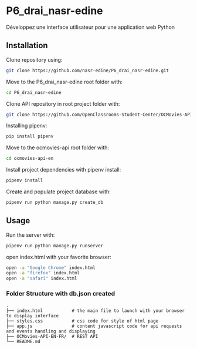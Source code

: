 # P6_drai_nasr-edine

Développez une interface utilisateur pour une application web Python

## Installation

Clone repository using:
```bash
git clone https://github.com/nasr-edine/P6_drai_nasr-edine.git
```
Move to the P6_drai_nasr-edine root folder with:
```bash
cd P6_drai_nasr-edine
```
Clone API repository in root project folder with:
```bash
git clone https://github.com/OpenClassrooms-Student-Center/OCMovies-API-EN-FR.git
```

Installing pipenv:
```bash
pip install pipenv
```

Move to the ocmovies-api root folder with:
```bash
cd ocmovies-api-en
```

Install project dependencies with pipenv install:
```bash
pipenv install
```
Create and populate project database with: 
```bash
pipenv run python manage.py create_db
```
## Usage

Run the server with:
```bash
pipenv run python manage.py runserver
```
open index.html with your favorite browser:
```bash
open -a "Google Chrome" index.html
open -a "firefox" index.html
open -a "safari" index.html
```


### Folder Structure with db.json created

    .
    ├── index.html           # the main file to launch with your browser to display interface
    ├── styles.css           # css code for style of html page
    ├── app.js               # content javascript code for api requests and events handling and displaying
    ├── OCMovies-API-EN-FR/  # REST API  
    └── README.md